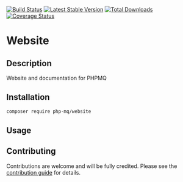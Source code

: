 [![Build Status](https://travis-ci.org/php-mq/website.svg?branch=master)](https://travis-ci.org/php-mq/website)
[![Latest Stable Version](https://poser.pugx.org/php-mq/website/v/stable)](https://packagist.org/packages/php-mq/website) 
[![Total Downloads](https://poser.pugx.org/php-mq/website/downloads)](https://packagist.org/packages/php-mq/website) 
[![Coverage Status](https://coveralls.io/repos/github/php-mq/website/badge.svg?branch=master)](https://coveralls.io/github/php-mq/website?branch=master)

# Website

## Description

Website and documentation for PHPMQ

## Installation

```bash
composer require php-mq/website
```

## Usage

## Contributing

Contributions are welcome and will be fully credited. Please see the [contribution guide](CONTRIBUTING.md) for details.


